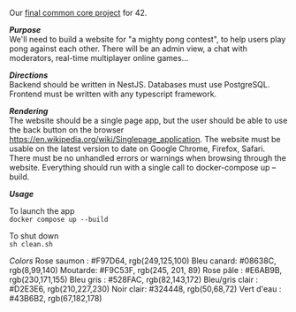 Our [final common core project](https://cdn.intra.42.fr/pdf/pdf/31816/en.subject.pdf) for 42.

*__Purpose__*  
We'll need to build a website for "a mighty pong contest", to help users play pong against each other. There will be an admin view, a chat with moderators, real-time multiplayer online games...

*__Directions__*  
Backend should be written in NestJS. Databases must use PostgreSQL. Frontend must be written with any typescript framework.

*__Rendering__*  
The website should be a single page app, but the user should be able to use the back button on the browser https://en.wikipedia.org/wiki/Singlepage_application. The website must be usable on the latest version to date on Google Chrome, Firefox, Safari. There must be no unhandled errors or warnings when browsing through the website. Everything should run with a single call to docker-compose up –build.

*__Usage__*

To launch the app  
`docker compose up --build`  

To shut down  
`sh clean.sh`


*Colors*
Rose saumon : #F97D64, rgb(249,125,100)
Bleu canard: #08638C, rgb(8,99,140)
Moutarde: #F9C53F, rgb(245, 201, 89)
Rose pâle : #E6AB9B, rgb(230,171,155)
Bleu gris : #528FAC, rgb(82,143,172)
Bleu/gris clair : #D2E3E6, rgb(210,227,230)
Noir clair: #324448, rgb(50,68,72)
Vert d'eau : #43B6B2, rgb(67,182,178)